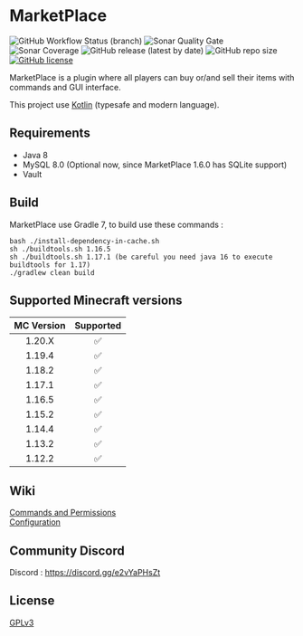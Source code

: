 # MarketPlace
![GitHub Workflow Status (branch)](https://img.shields.io/github/actions/workflow/status/fhebuterne/MarketPlace/marketplace-ci.yml?master?style=flat-square)
![Sonar Quality Gate](https://img.shields.io/sonar/quality_gate/fhebuterne_MarketPlace?server=https%3A%2F%2Fsonarcloud.io&style=flat-square)
![Sonar Coverage](https://img.shields.io/sonar/coverage/fhebuterne_MarketPlace?server=https%3A%2F%2Fsonarcloud.io&style=flat-square)
![GitHub release (latest by date)](https://img.shields.io/github/v/release/fhebuterne/MarketPlace?style=flat-square)
![GitHub repo size](https://img.shields.io/github/repo-size/fhebuterne/MarketPlace?style=flat-square)
[![GitHub license](https://img.shields.io/github/license/fhebuterne/MarketPlace?style=flat-square)](https://github.com/fhebuterne/MarketPlace/blob/master/LICENSE)

MarketPlace is a plugin where all players can buy or/and sell their items with commands and GUI interface.

This project use [Kotlin](https://kotlinlang.org/) (typesafe and modern language).

## Requirements

- Java 8
- MySQL 8.0 (Optional now, since MarketPlace 1.6.0 has SQLite support)
- Vault

## Build

MarketPlace use Gradle 7, to build use these commands :

```
bash ./install-dependency-in-cache.sh
sh ./buildtools.sh 1.16.5
sh ./buildtools.sh 1.17.1 (be careful you need java 16 to execute buildtools for 1.17)
./gradlew clean build
```

## Supported Minecraft versions

| MC Version | Supported    |
|:----------:|:--------------:|
|   1.20.X   |✅            |
|   1.19.4   |✅            |
|   1.18.2   |✅            |
|   1.17.1   |✅            |
|   1.16.5   |✅            |
|   1.15.2   |✅            |
|   1.14.4   |✅            |
|   1.13.2   |✅            |
|   1.12.2   |✅            |

## Wiki

[Commands and Permissions](https://github.com/fhebuterne/MarketPlace/wiki/Commands-and-Permissions)  
[Configuration](https://github.com/fhebuterne/MarketPlace/wiki/Configuration)

## Community Discord

Discord : https://discord.gg/e2vYaPHsZt

## License

[GPLv3](LICENSE)
